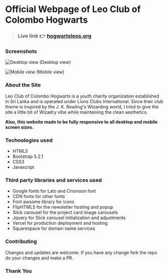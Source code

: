 # Official Webpage of Leo Club of Colombo Hogwarts

 > ### Live link 👉 [hogwartsleos.org](https://www.hogwartsleos.org/)

### Screenshots

![Desktop view](/GithubCover/desktop_landing.avif)
(Desktop view)

![Mobile view](/GithubCover/mobile_view.avif)
(Mobile view)

### About the Site

Leo Club of Colombo Hogwarts is a youth charity organization established in Sri Lanka and is operated under Lions Clubs International. Since their club theme is inspired by the J. K. Rowling's Wizarding world, I tried to give the site a little bit of Wizadry vibe while maintaining the clean aesthetics. 

**Also, this website made to be fully responsive to all desktop and mobile screen sizes.**

### Technologies used

- HTML5
- Bootstrap 5.2.1 
- CSS3
- Javascript

### Third party libraries and services used

- Google fonts for Lato and Crismson font
- CDN fonts for other fonts
- Font awsome library for icons
- FlipHTML5 for the newsletter hosting and popup
- Slick carousel for the project card image carousels
- Jquery for Slick carousel initialization and adjustments
- Vercel for production deployment and hosting
- Squarespace for domain name services

### Contributing

Changes and updates are welcome. If you have any change fork the repo do your changes and make a PR.

### Thank You
